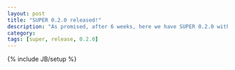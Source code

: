 ```yaml
---
layout: post
title: "SUPER 0.2.0 released!"
description: "As promised, after 6 weeks, here we have SUPER 0.2.0 with many new features and bug fixes!"
category:
tags: [super, release, 0.2.0]
---
```

{% include JB/setup %}
